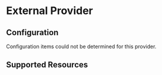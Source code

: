 # External Provider

## Configuration

Configuration items could not be determined for this provider.

## Supported Resources

